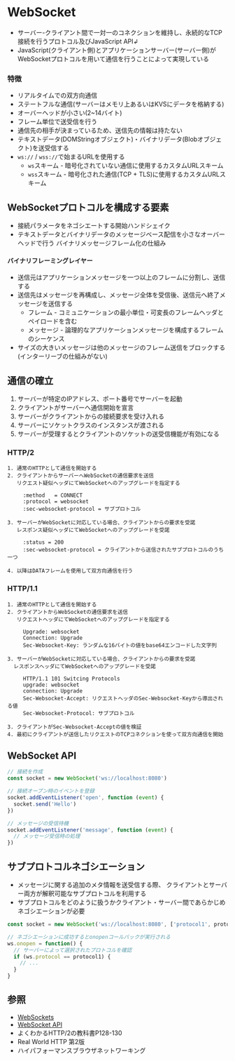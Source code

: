 # WebSocket
- サーバー-クライアント間で一対一のコネクションを維持し、永続的なTCP接続を行うプロトコル及びJavaScript API↲
- JavaScript(クライアント側)とアプリケーションサーバー(サーバー側)が
  WebSocketプロトコルを用いて通信を行うことによって実現している

### 特徴
- リアルタイムでの双方向通信
- ステートフルな通信(サーバーはメモリ上あるいはKVSにデータを格納する)
- オーバーヘッドが小さい(2~14バイト)
- フレーム単位で送受信を行う
- 通信先の相手が決まっているため、送信先の情報は持たない
- テキストデータ(DOMStringオブジェクト)・バイナリデータ(Blobオブジェクト)を送受信する
- `ws://` / `wss://`で始まるURLを使用する
  - `ws`スキーム - 暗号化されていない通信に使用するカスタムURLスキーム
  - `wss`スキーム - 暗号化された通信(TCP + TLS)に使用するカスタムURLスキーム

## WebSocketプロトコルを構成する要素
- 接続パラメータをネゴシエートする開始ハンドシェイク
- テキストデータとバイナリデータのメッセージベース配信を小さなオーバーヘッドで行う
  バイナリメッセージフレーム化の仕組み

#### バイナリフレーミングレイヤー
- 送信元はアプリケーションメッセージを一つ以上のフレームに分割し、送信する
- 送信先はメッセージを再構成し、メッセージ全体を受信後、送信元へ終了メッセージを送信する
  - フレーム - コミュニケーションの最小単位・可変長のフレームヘッダとペイロードを含む
  - メッセージ - 論理的なアプリケーションメッセージを構成するフレームのシーケンス
- サイズの大きいメッセージは他のメッセージのフレーム送信をブロックする(インターリーブの仕組みがない)

## 通信の確立
1. サーバーが特定のIPアドレス、ポート番号でサーバーを起動
2. クライアントがサーバーへ通信開始を宣言
3. サーバーがクライアントからの接続要求を受け入れる
4. サーバーにソケットクラスのインスタンスが渡される
5. サーバーが受理するとクライアントのソケットの送受信機能が有効になる

### HTTP/2
```
1. 通常のHTTPとして通信を開始する
2. クライアントからサーバーへWebSocketの通信要求を送信
   リクエスト疑似ヘッダにてWebSocketへのアップグレードを指定する

     :method   = CONNECT
     :protocol = websocket
     :sec-websocket-protocol = サブプロトコル

3. サーバーがWebSocketに対応している場合、クライアントからの要求を受諾
   レスポンス疑似ヘッダにてWebSocketへのアップグレードを受諾

     :status = 200
     :sec-websocket-protocol = クライアントから送信されたサブプロトコルのうち一つ

4. 以降はDATAフレームを使用して双方向通信を行う
```

### HTTP/1.1
```
1. 通常のHTTPとして通信を開始する
2. クライアントからWebSocketの通信要求を送信
   リクエストヘッダにてWebSocketへのアップグレードを指定する

     Upgrade: websocket
     Connection: Upgrade
     Sec-Websocket-Key: ランダムな16バイトの値をbase64エンコードした文字列

3. サーバーがWebSocketに対応している場合、クライアントからの要求を受諾
  レスポンスヘッダにてWebSocketへのアップグレードを受諾

     HTTP/1.1 101 Switcing Protocols
     upgrade: websocket
     connection: Upgrade
     Sec-Websocket-Accept: リクエストヘッダのSec-Websocket-Keyから導出される値
     Sec-Websocket-Protocol: サブプロトコル

3. クライアントがSec-Websocket-Acceptの値を検証
4. 最初にクライアントが送信したリクエストのTCPコネクションを使って双方向通信を開始
```

## WebSocket API
```js
// 接続を作成
const socket = new WebSocket('ws://localhost:8080')

// 接続オープン時のイベントを登録
socket.addEventListener('open', function (event) {
  socket.send('Hello')
})

// メッセージの受信待機
socket.addEventListener('message', function (event) {
  // メッセージ受信時の処理
})
```

## サブプロトコルネゴシエーション
- メッセージに関する追加のメタ情報を送受信する際、
  クライアントとサーバー両方が解釈可能なサブプロトコルを利用する
- サブプロトコルをどのように扱うかクライアント・サーバー間であらかじめネゴシエーションが必要

```js
const socket = new WebSocket('ws://localhost:8080', ['protocol1', protocol2])

// ネゴシエーションに成功するとonopenコールバックが実行される
ws.onopen = function() {
  // サーバーによって選択されたプロトコルを確認
  if (ws.protocol == protocol1) {
    // ...
  }
}
```

## 参照
- [WebSockets](https://developer.mozilla.org/ja/docs/Glossary/WebSockets)
- [WebSocket API](https://developer.mozilla.org/ja/docs/Web/API/WebSocket)
- よくわかるHTTP/2の教科書P128-130
- Real World HTTP 第2版
- ハイパフォーマンスブラウザネットワーキング
